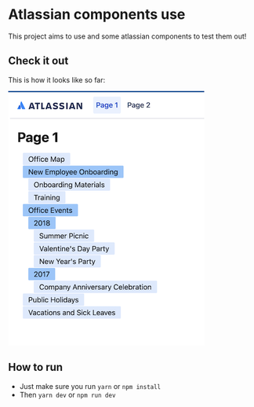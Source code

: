 # Atlassian components use

This project aims to use and some atlassian components to test them out!

## Check it out

This is how it looks like so far:

<img src="https://raw.githubusercontent.com/gustavoisensee/studies/main/atlassian-components/assets/home.png" width="400" />

## How to run

* Just make sure you run `yarn` or `npm install`
* Then `yarn dev` or `npm run dev`
